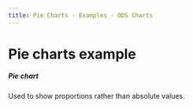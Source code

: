 ```yaml
---
title: Pie Charts - Examples - ODS Charts
---
```


<div class="title-bar">
  <div class="container-xxl">
    <h1 class="display-1">Pie charts example</h1>
  </div>
</div>
<div class="container d-flex flex-nowrap pt-3">
  <div class="card w-100">
    <div class="card-body">
      <h5 class="card-title">Pie chart</h5>
      <p class="card-text">Used to show proportions rather than absolute values.</p>
      <div id="pieChart"></div>
      <script>
        window.addEventListener('DOMContentLoaded', () => {
          window.generatePieChart('pieChart');
        });
      </script>
    </div>
  </div>
</div>
